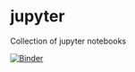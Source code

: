 # jupyter
Collection of jupyter notebooks


[![Binder](https://mybinder.org/badge_logo.svg)](https://mybinder.org/v2/gh/rikurampanen/jupyter/HEAD)
